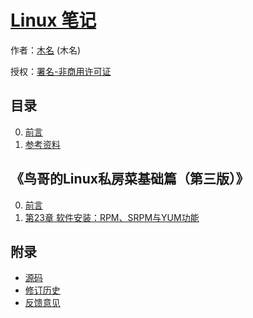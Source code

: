 # [Linux 笔记]()

作者：[木名](https://github.com/mumingv) (木名)

授权：<a rel="license" href="http://creativecommons.org/licenses/by-nc/4.0/">署名-非商用许可证</a>

## 目录
0. [前言](#README)
0. [参考资料](#docs/ref)

## 《鸟哥的Linux私房菜基础篇（第三版）》
0. [前言](#docs/vbird_0)
0. [第23章 软件安装：RPM、SRPM与YUM功能](#docs/vbird_23)

## 附录 
- [源码](https://github.com/mumingv/gitreposity)
- [修订历史](https://github.com/mumingv/gitreposity/commits/master)
- [反馈意见](https://github.com/mumingv/gitreposity/issues)

